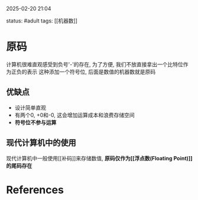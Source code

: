 2025-02-20    21:04

status: #adult 
tags: [[机器数]]


# 原码

计算机很难直观感受到负号'-'的存在, 为了方便, 我们不放直接拿出一个比特位作为正负的表示
这种添加一个符号位, 后面是数值的机器数就是原码

## 优缺点

- 设计简单直观
- 有两个0, +0和-0, 这会增加运算成本和浪费存储空间
- **符号位不参与运算**

## 现代计算机中的使用

现代计算机中一般使用[[补码]]来存储数值, **原码仅作为[[浮点数(Floating Point)]]的尾码存在**


# References
